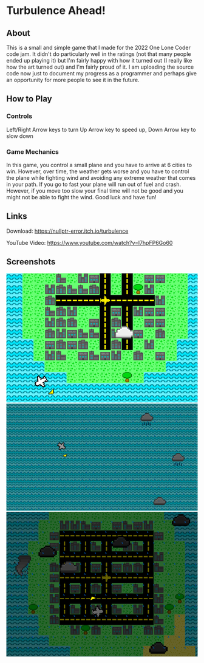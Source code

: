 # Turbulence Ahead!

## About

This is a small and simple game that I made for the 2022 One Lone Coder code
jam. It didn't do particularly well in the ratings (not that many people
ended up playing it) but I'm fairly happy with how it turned out (I really
like how the art turned out) and I'm fairly proud of it. I am uploading the
source code now just to document my progress as a programmer and perhaps
give an opportunity for more people to see it in the future.

## How to Play

### Controls
Left/Right Arrow keys to turn
Up Arrow key to speed up, Down Arrow key to slow down

### Game Mechanics
In this game, you control a small plane and you have to arrive at 6 cities to
win. However, over time, the weather gets worse and you have to control the
plane while fighting wind and avoiding any extreme weather that comes in your
path. If you go to fast your plane will run out of fuel and crash. However,
if you move too slow your final time will not be good and you might not be
able to fight the wind. Good luck and have fun!

## Links
Download: https://nullptr-error.itch.io/turbulence

YouTube Video: https://www.youtube.com/watch?v=l7hpFP6Go60  

## Screenshots
![screensot1](screenshots/turbulence1.png)
![screensot2](screenshots/turbulence2.png)
![screensot3](screenshots/turbulence3.png)
